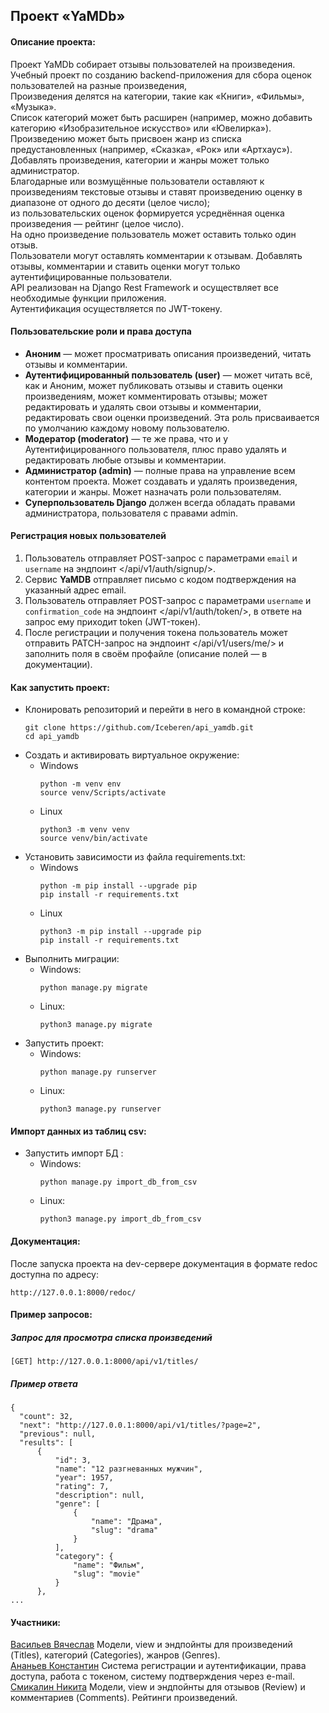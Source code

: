 ## Проект «YaMDb»
#### Описание проекта:
Проект YaMDb собирает отзывы пользователей на произведения.  
Учебный проект по созданию backend-приложения для сбора оценок пользователей на разные произведения,   
Произведения делятся на категории, такие как «Книги», «Фильмы», «Музыка».   
Список категорий может быть расширен (например, можно добавить категорию «Изобразительное искусство» или «Ювелирка»).   
Произведению может быть присвоен жанр из списка предустановленных (например, «Сказка», «Рок» или «Артхаус»).   
Добавлять произведения, категории и жанры может только администратор.   
Благодарные или возмущённые пользователи оставляют к произведениям текстовые отзывы и ставят произведению оценку в диапазоне от одного до десяти (целое число);   
из пользовательских оценок формируется усреднённая оценка произведения — рейтинг (целое число).   
На одно произведение пользователь может оставить только один отзыв.   
Пользователи могут оставлять комментарии к отзывам.
Добавлять отзывы, комментарии и ставить оценки могут только аутентифицированные пользователи.   
API реализован на Django Rest Framework и осуществляет все необходимые функции приложения.   
Аутентификация осуществляется по JWT-токену.   
   
#### Пользовательские роли и права доступа
+ __Аноним__ — может просматривать описания произведений, читать отзывы и комментарии.
+ __Аутентифицированный пользователь (user)__ — может читать всё, как и Аноним, может публиковать отзывы и ставить оценки произведениям, может комментировать отзывы; может редактировать и удалять свои отзывы и комментарии, редактировать свои оценки произведений. Эта роль присваивается по умолчанию каждому новому пользователю.
+ __Модератор (moderator)__ — те же права, что и у Аутентифицированного пользователя, плюс право удалять и редактировать любые отзывы и комментарии.
+ __Администратор (admin)__ — полные права на управление всем контентом проекта. Может создавать и удалять произведения, категории и жанры. Может назначать роли пользователям.
+ __Суперпользователь Django__ должен всегда обладать правами администратора, пользователя с правами admin.
   
#### Регистрация новых пользователей
1. Пользователь отправляет POST-запрос с параметрами ```email``` и ```username``` на эндпоинт </api/v1/auth/signup/>.
2. Сервис __YaMDB__ отправляет письмо с кодом подтверждения на указанный адрес email.
3. Пользователь отправляет POST-запрос с параметрами ```username``` и ```confirmation_code``` на эндпоинт </api/v1/auth/token/>, в ответе на запрос ему приходит token (JWT-токен).
4. После регистрации и получения токена пользователь может отправить PATCH-запрос на эндпоинт </api/v1/users/me/> и заполнить поля в своём профайле (описание полей — в документации).
   
#### Как запустить проект:
- Клонировать репозиторий и перейти в него в командной строке:
  ```
  git clone https://github.com/Iceberen/api_yamdb.git
  cd api_yamdb
  ```
- Cоздать и активировать виртуальное окружение:
  - Windows
    ```
    python -m venv env
    source venv/Scripts/activate
    ```
  - Linux
    ```
    python3 -m venv venv
    source venv/bin/activate
    ```
- Установить зависимости из файла requirements.txt:
  - Windows
    ```
    python -m pip install --upgrade pip
    pip install -r requirements.txt
    ```
  - Linux
    ```
    python3 -m pip install --upgrade pip
    pip install -r requirements.txt
    ```
- Выполнить миграции:
  - Windows:
    ```
    python manage.py migrate
    ```
  - Linux:
    ```
    python3 manage.py migrate
    ```
- Запустить проект:
  - Windows:
    ```
    python manage.py runserver
    ```
  - Linux:
    ```
    python3 manage.py runserver
    ```

#### Импорт данных из таблиц csv:

- Запустить импорт БД :
  - Windows:
    ```
    python manage.py import_db_from_csv
    ```
  - Linux:
    ```
    python3 manage.py import_db_from_csv
    ```

#### Документация:
После запуска проекта на dev-сервере документация в формате redoc доступна по адресу:
```
http://127.0.0.1:8000/redoc/
```
#### Пример запросов:
##### Запрос для просмотра списка произведений
  ```
  [GET] http://127.0.0.1:8000/api/v1/titles/
  ```
##### Пример ответа
  ```
  {
    "count": 32,
    "next": "http://127.0.0.1:8000/api/v1/titles/?page=2",
    "previous": null,
    "results": [
        {
            "id": 3,
            "name": "12 разгневанных мужчин",
            "year": 1957,
            "rating": 7,
            "description": null,
            "genre": [
                {
                    "name": "Драма",
                    "slug": "drama"
                }
            ],
            "category": {
                "name": "Фильм",
                "slug": "movie"
            }
        },
  ...
  ```

#### Участники:
[Васильев Вячеслав](https://github.com/Iceberen) Модели, view и эндпойнты для произведений (Titles), категорий (Categories), жанров (Genres).   
[Ананьев Константин](https://github.com/KAnanev) Система регистрации и аутентификации, права доступа, работа с токеном, систему подтверждения через e-mail.   
[Смикалин Никита](https://github.com/Smikalin) Модели, view и эндпойнты для отзывов (Review) и комментариев (Comments). Рейтинги произведений.